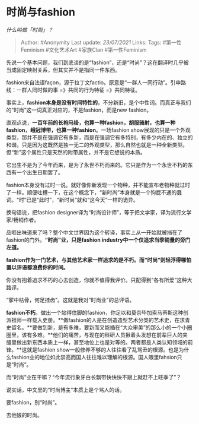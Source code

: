 # 时尚与fashion
*什么叫做「时尚」？*

> Author: #Anonymity
Last update: *23/07/2021* 
Links:
Tags:  #第一性Feminism #文化艺术Art #家族Clan #第一性Feminism



先说一个基本问题，我们到底谈的是“fashion”，还是“时尚”？这在翻译时几乎被当成固定映射关系，但其实并不是指同一件东西。

fashion来自法语façon，源于拉丁文factio。原意是“一群人一同行动”。引申路线：一群人同时做的事 =》共同的行为特征 =》共同特征。

事实上，**fashion本身是没有时间特性的**，不分新旧，是个中性词。而真正与我们的“时尚”这一词真正对应的，不是fashion，而是new fashion。

直观点说，**一百年前的长袍马褂，也算一种fashion，胡服骑射，也算一种fashion**，**峨冠博带，也算一种fashion**。一场fashion show展现的只是一个外观类型，那并不是在强调它有多新，而是在强调它有多特别，有多少内在的、独立的和谐。只是因为这既然是独一无二的外观类型，那么自然也就是一种全新类型。但“新”这个属性只是天然的附带属性，并不是它想说的本质。

它出生不是为了今年而来，是为了永世不朽而来的。它只是作为一个永世不朽的东西有一个出生日期罢了。

fashion本身没有过时一说。就好像你新发现一个物种，并不能宣布老物种就过时了一样。顺便吐槽一下，在这个概念下，“新时尚”本身就是一个狗屁不通的蠢词。“时”已是“此时”，“新时尚”就和“这今天”一样的诡异。

换句话说，把fashion designer译为“时尚设计师”，等于把文学家，译为流行文学家/畅销作者。

品咂出味道来了吗？整个中文世界因为这个转译，事实上从一开始就被挡在了fashion的门外。**“时尚”业，只是fashion industry中一个仅追求当季销量的旁门左道。**

**fashion作为一门艺术，与其他艺术家一样追求的是不朽。而“时尚”则轻浮得哪怕置以评语都浪费你的时间。**

你没有抱着追求不朽的心去创造，你就不值得我评价。只配得到“各有所爱”这种大路评。

“冢中枯骨，何足挂齿”。这就是我对“时尚业”的总评语。

**fashion不朽**。做出一个站得住脚的fashion，你足以和莫奈毕加索马蒂斯这种创派祖师一样载入史册。**做fashion的人是在创造造型艺术分类的艺术史，在求青史留名。**要做到新，是有多难，要新而又能插在“大众审美”的那么小的一个小圈圈里，该有多难。**他们的痛苦，与现在的科研人员揪着头发想在前辈巨人的夹缝里做出新东西本质上一样，甚至地位上也是对等的。两者都是人类认知领域的前锋。**这就是fashion show一般修养不够的人往往看了乱骂丑的根源。也是为什么fashion业的地位如此崇高而国人往往难以理解的根源。国人眼里fahsion只是“时尚”。

而“时尚”业在干嘛？“今年流行象牙白长飘带快快快不跟上就赶不上旺季了”？

说实话，中文里的“时尚博主”本质上是个骂人的话。

要fashion，别“时尚”。

去他娘的时尚。



